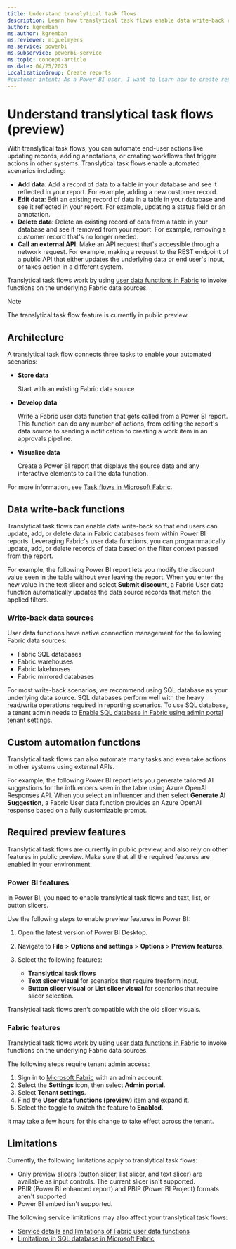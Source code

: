 ```yaml
---
title: Understand translytical task flows
description: Learn how translytical task flows enable data write-back capabilities in Power BI reports with user data functions in Fabric.
author: kgremban
ms.author: kgremban
ms.reviewer: miguelmyers
ms.service: powerbi
ms.subservice: powerbi-service
ms.topic: concept-article
ms.date: 04/25/2025
LocalizationGroup: Create reports
#customer intent: As a Power BI user, I want to learn how to create reports that allow readers to edit the data source so that end users have interactive access to their data.
---
```


# Understand translytical task flows (preview)

With translytical task flows, you can automate end-user actions like updating records, adding annotations, or creating workflows that trigger actions in other systems. Translytical task flows enable automated scenarios including:

* **Add data**: Add a record of data to a table in your database and see it reflected in your report. For example, adding a new customer record.
* **Edit data**: Edit an existing record of data in a table in your database and see it reflected in your report. For example, updating a status field or an annotation.
* **Delete data**: Delete an existing record of data from a table in your database and see it removed from your report. For example, removing a customer record that's no longer needed.
* **Call an external API**: Make an API request that's accessible through a network request. For example, making a request to the REST endpoint of a public API that either updates the underlying data or end user's input, or takes action in a different system.

Translytical task flows work by using [user data functions in Fabric](/fabric/data-engineering/user-data-functions/user-data-functions-overview) to invoke functions on the underlying Fabric data sources.

>[!NOTE]
>The translytical task flow feature is currently in public preview.

## Architecture

A translytical task flow connects three tasks to enable your automated scenarios:

* **Store data**

  Start with an existing Fabric data source

* **Develop data**

  Write a Fabric user data function that gets called from a Power BI report. This function can do any number of actions, from editing the report's data source to sending a notification to creating a work item in an approvals pipeline.

* **Visualize data**

  Create a Power BI report that displays the source data and any interactive elements to call the data function.

For more information, see [Task flows in Microsoft Fabric](/fabric/fundamentals/task-flow-overview).

## Data write-back functions

Translytical task flows can enable data write-back so that end users can update, add, or delete data in Fabric databases from within Power BI reports. Leveraging Fabric's user data functions, you can programmatically update, add, or delete records of data based on the filter context passed from the report. 

For example, the following Power BI report lets you modify the discount value seen in the table without ever leaving the report. When you enter the new value in the text slicer and select **Submit discount**, a Fabric User data function automatically updates the data source records that match the applied filters. 

<!-- 
:::image type="content" source="{source}" alt-text="Screenshot that shows a sample Power BI report that includes an interactive interface for modifying a data record.":::
-->

### Write-back data sources

User data functions have native connection management for the following Fabric data sources:

* Fabric SQL databases
* Fabric warehouses
* Fabric lakehouses
* Fabric mirrored databases

For most write-back scenarios, we recommend using SQL database as your underlying data source. SQL databases perform well with the heavy read/write operations required in reporting scenarios. To use SQL database, a tenant admin needs to [Enable SQL database in Fabric using admin portal tenant settings](/fabric/database/sql/enable).

## Custom automation functions

Translytical task flows can also automate many tasks and even take actions in other systems using external APIs.

For example, the following Power BI report lets you generate tailored AI suggestions for the influencers seen in the table using Azure OpenAI Responses API. When you select an influencer and then select **Generate AI Suggestion**, a Fabric User data function provides an Azure OpenAI response based on a fully customizable prompt.

<!-- 
:::image type="content" source="{source}" alt-text="Screenshot that shows a sample Power BI report that includes an interactive interface for making a call to Azure OpenAI API.":::
-->

## Required preview features

Translytical task flows are currently in public preview, and also rely on other features in public preview. Make sure that all the required features are enabled in your environment.

### Power BI features

In Power BI, you need to enable translytical task flows and text, list, or button slicers.

Use the following steps to enable preview features in Power BI:

1. Open the latest version of Power BI Desktop.
1. Navigate to **File** > **Options and settings** > **Options** > **Preview features**.
1. Select the following features:

   * **Translytical task flows**
   * **Text slicer visual** for scenarios that require freeform input.
   * **Button slicer visual** or **List slicer visual** for scenarios that require slicer selection.

Translytical task flows aren't compatible with the old slicer visuals.

### Fabric features

Translytical task flows work by using [user data functions in Fabric](/fabric/data-engineering/user-data-functions/user-data-functions-overview) to invoke functions on the underlying Fabric data sources.

The following steps require tenant admin access:

1. Sign in to [Microsoft Fabric](https://app.fabric.microsoft.com) with an admin account.
1. Select the **Settings** icon, then select **Admin portal**.
1. Select **Tenant settings**.
1. Find the **User data functions (preview)** item and expand it.
1. Select the toggle to switch the feature to **Enabled**.

It may take a few hours for this change to take effect across the tenant.

## Limitations

Currently, the following limitations apply to translytical task flows:

* Only preview slicers (button slicer, list slicer, and text slicer) are available as input controls. The current slicer isn't supported.
* PBIR (Power BI enhanced report) and PBIP (Power BI Project) formats aren't supported.
* Power BI embed isn't supported.

The following service limitations may also affect your translytical task flows:

* [Service details and limitations of Fabric user data functions](/fabric/data-engineering/user-data-functions/user-data-functions-service-limits)
* [Limitations in SQL database in Microsoft Fabric](/fabric/database/sql/limitations)